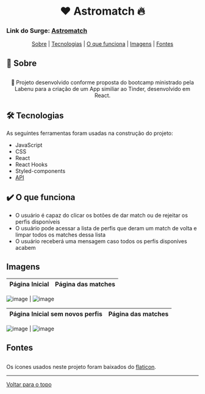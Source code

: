 <h1 align="center" id="top" border="none">❤️ Astromatch 🔥</h1>

### Link do Surge: <a href="https://ossified-underwear.surge.sh/" target="_blank" title="Astromatch">Astromatch</a>

<div align="center">
<a href="#sobre">Sobre</a> | <a href="#tecnologias">Tecnologias</a> | <a href="#funciona">O que funciona</a> | <a href='#img'>Imagens</a> | <a href='fontes'>Fontes</a>
</div>

## <h2 id="sobre">📓 Sobre<h2>

<p align="center">🚀 Projeto desenvolvido conforme proposta do bootcamp ministrado pela Labenu para a criação de um App similiar ao Tinder, desenvolvido em React.</p>

## <h2 id="tecnologias">🛠️ Tecnologias</h2> 
As seguintes ferramentas foram usadas na construção do projeto:

* JavaScript
* CSS
* React
* React Hooks
* Styled-components
* <a href="https://documenter.getpostman.com/view/7549981/SW12yx56?version=latest" target="_blank">API</a>

## <h2 id="funciona">✔️ O que funciona</h2>

* O usuário é capaz do clicar os botões de dar match ou de rejeitar os perfis disponíveis
* O usuário pode acessar a lista de perfis que deram um match de volta e limpar todos os matches dessa lista
* O usuário receberá uma mensagem caso todos os perfis disponíves acabem

## <h2 id="img">Imagens</h2>

Página Inicial  | Página das matches
:-------------------------:|:-------------------------:
![image](https://user-images.githubusercontent.com/94647334/159585404-0196857a-fd4c-4d64-9e8e-d33681636080.png)
 | ![image](https://user-images.githubusercontent.com/94647334/159585753-08784bd0-8085-4860-a0c8-60cc137232ff.png)

Página Inicial sem novos perfis  | Página das matches
:-------------------------:|:-------------------------:
![image](https://user-images.githubusercontent.com/94647334/159585835-9564b987-f5d8-45aa-bcec-cda5967c3f3f.png)
 | ![image](https://user-images.githubusercontent.com/94647334/159586522-53f34671-4436-47d6-812d-2f04371974a0.png)

  
## <h2 id="fontes">Fontes<h2>
  
<p>Os ícones usados neste projeto foram baixados do <a href="https://www.flaticon.com/" target="blank">flaticon</a>.</p>
  
________________________________________

<a href='#top'>Voltar para o topo</a>

